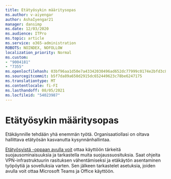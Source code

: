 ```yaml
---
title: Etätyösykin määritysopas
ms.author: v-aiyengar
author: AshaIyengar21
manager: dansimp
ms.date: 12/03/2020
ms.audience: ITPro
ms.topic: article
ms.service: o365-administration
ROBOTS: NOINDEX, NOFOLLOW
localization_priority: Normal
ms.custom:
- "9004181"
- "7355"
ms.openlocfilehash: 03bf96aa1d50e7a43342030496ad652dc77999c0174e2bfd3c82049a60560762
ms.sourcegitcommit: b5f7da89a650d2915dc652449623c78be6247175
ms.translationtype: MT
ms.contentlocale: fi-FI
ms.lasthandoff: 08/05/2021
ms.locfileid: "54023987"
---
```

# <a name="remote-work-setup-guide"></a>Etätyösykin määritysopas

Etäkäynnille tehdään yhä enemmän työtä. Organisaatiollasi on oltava hallittava etätyösän kasvanutta kysynnänhallintaa.

[Etätyösyistä -oppaan avulla voit](https://go.microsoft.com/fwlink/?linkid=2142062) ottaa käyttöön tärkeitä suojausominaisuuksia ja tarkastella muita suojaussuosituksia. Saat ohjeita VPN-infrastruktuurin rasituksen vähentämiseksi ja etäkäytön asentaminen työpöytiä ja sovelluksia varten. Sen jälkeen tarkastelet asetuksia, joiden avulla voit ottaa Microsoft Teams ja Office käyttöön.
